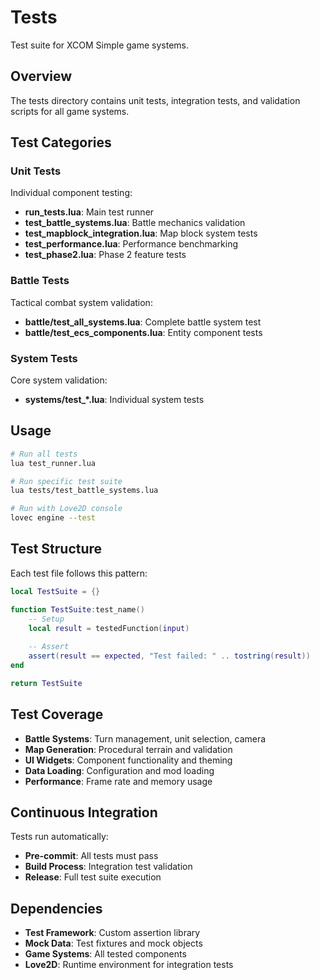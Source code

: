 # Tests

Test suite for XCOM Simple game systems.

## Overview

The tests directory contains unit tests, integration tests, and validation scripts for all game systems.

## Test Categories

### Unit Tests
Individual component testing:
- **run_tests.lua**: Main test runner
- **test_battle_systems.lua**: Battle mechanics validation
- **test_mapblock_integration.lua**: Map block system tests
- **test_performance.lua**: Performance benchmarking
- **test_phase2.lua**: Phase 2 feature tests

### Battle Tests
Tactical combat system validation:
- **battle/test_all_systems.lua**: Complete battle system test
- **battle/test_ecs_components.lua**: Entity component tests

### System Tests
Core system validation:
- **systems/test_*.lua**: Individual system tests

## Usage

```bash
# Run all tests
lua test_runner.lua

# Run specific test suite
lua tests/test_battle_systems.lua

# Run with Love2D console
lovec engine --test
```

## Test Structure

Each test file follows this pattern:
```lua
local TestSuite = {}

function TestSuite:test_name()
    -- Setup
    local result = testedFunction(input)
    
    -- Assert
    assert(result == expected, "Test failed: " .. tostring(result))
end

return TestSuite
```

## Test Coverage

- **Battle Systems**: Turn management, unit selection, camera
- **Map Generation**: Procedural terrain and validation
- **UI Widgets**: Component functionality and theming
- **Data Loading**: Configuration and mod loading
- **Performance**: Frame rate and memory usage

## Continuous Integration

Tests run automatically:
- **Pre-commit**: All tests must pass
- **Build Process**: Integration test validation
- **Release**: Full test suite execution

## Dependencies

- **Test Framework**: Custom assertion library
- **Mock Data**: Test fixtures and mock objects
- **Game Systems**: All tested components
- **Love2D**: Runtime environment for integration tests
